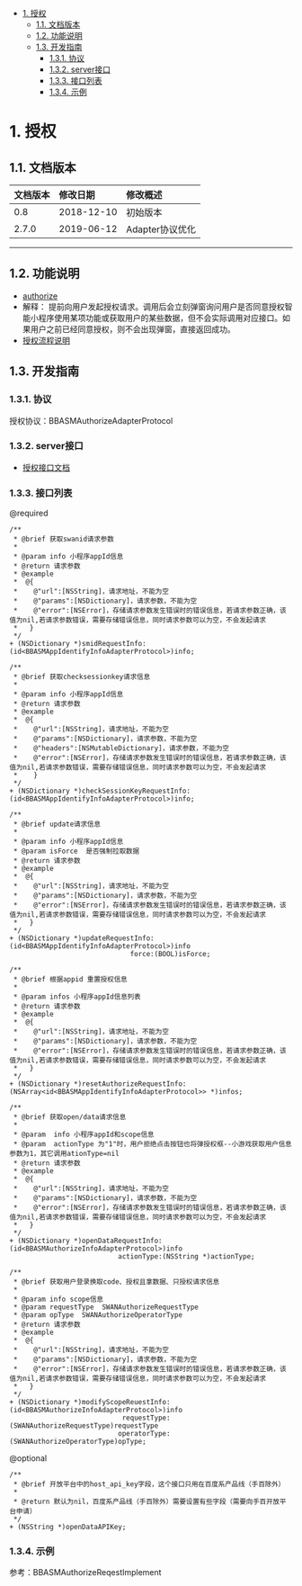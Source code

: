<!-- TOC -->

- [1. 授权](#1)
    - [1.1. 文档版本](#11)
    - [1.2. 功能说明](#12)
    - [1.3. 开发指南](#13)
        - [1.3.1. 协议](#131)
        - [1.3.2. server接口](#132)
        - [1.3.3. 接口列表](#133)
        - [1.3.4. 示例](#134)

<!-- /TOC -->

# <span id="1"> 1. 授权

## <span id="11"> 1.1. 文档版本

|文档版本|修改日期|修改概述|
|:--|:--|:--|
|0.8|2018-12-10|初始版本|
|2.7.0|2019-06-12|Adapter协议优化|

--------------------------
## <span id="12"> 1.2. 功能说明
* [authorize](https://smartprogram.baidu.com/docs/develop/api/open_authorize/#authorize/)
 * 解释： 提前向用户发起授权请求。调用后会立刻弹窗询问用户是否同意授权智能小程序使用某项功能或获取用户的某些数据，但不会实际调用对应接口。如果用户之前已经同意授权，则不会出现弹窗，直接返回成功。
* [授权流程说明](https://smartprogram.baidu.com/docs/develop/api/open_log/#%E6%8E%88%E6%9D%83%E6%B5%81%E7%A8%8B%E8%AF%B4%E6%98%8E/)


## <span id="13"> 1.3. 开发指南
### <span id="131"> 1.3.1. 协议
授权协议：BBASMAuthorizeAdapterProtocol

### <span id="132"> 1.3.2. server接口
* [授权接口文档](../需要接入方实现的Adapter服务/授权.md)

### <span id="133"> 1.3.3. 接口列表

@required

```
/**
 * @brief 获取swanid请求参数
 *
 * @param info 小程序appId信息
 * @return 请求参数
 * @example
 *  @{
 *    @"url":[NSString]，请求地址，不能为空
 *    @"params":[NSDictionary]，请求参数，不能为空
 *    @"error":[NSError]，存储请求参数发生错误时的错误信息，若请求参数正确，该值为nil,若请求参数错误，需要存储错误信息，同时请求参数可以为空，不会发起请求
 *   }
 */
+ (NSDictionary *)smidRequestInfo:(id<BBASMAppIdentifyInfoAdapterProtocol>)info;

/**
 * @brief 获取checksessionkey请求信息
 *
 * @param info 小程序appId信息
 * @return 请求参数
 * @example
 *  @{
 *    @"url":[NSString]，请求地址，不能为空
 *    @"params":[NSDictionary]，请求参数，不能为空
 *    @"headers":[NSMutableDictionary]，请求参数，不能为空
 *    @"error":[NSError]，存储请求参数发生错误时的错误信息，若请求参数正确，该值为nil,若请求参数错误，需要存储错误信息，同时请求参数可以为空，不会发起请求
 *    }
 */
+ (NSDictionary *)checkSessionKeyRequestInfo:(id<BBASMAppIdentifyInfoAdapterProtocol>)info;

/**
 * @brief update请求信息
 *
 * @param info 小程序appId信息
 * @param isForce  是否强制拉取数据
 * @return 请求参数
 * @example
 *  @{
 *    @"url":[NSString]，请求地址，不能为空
 *    @"params":[NSDictionary]，请求参数，不能为空
 *    @"error":[NSError]，存储请求参数发生错误时的错误信息，若请求参数正确，该值为nil,若请求参数错误，需要存储错误信息，同时请求参数可以为空，不会发起请求
 *   }
 */
+ (NSDictionary *)updateRequestInfo:(id<BBASMAppIdentifyInfoAdapterProtocol>)info
                              force:(BOOL)isForce;

/**
 * @brief 根据appid 重置授权信息
 *
 * @param infos 小程序appId信息列表
 * @return 请求参数
 * @example
 *  @{
 *    @"url":[NSString]，请求地址，不能为空
 *    @"params":[NSDictionary]，请求参数，不能为空
 *    @"error":[NSError]，存储请求参数发生错误时的错误信息，若请求参数正确，该值为nil,若请求参数错误，需要存储错误信息，同时请求参数可以为空，不会发起请求
 *   }
 */
+ (NSDictionary *)resetAuthorizeRequestInfo:(NSArray<id<BBASMAppIdentifyInfoAdapterProtocol>> *)infos;

/**
 * @brief 获取open/data请求信息
 *
 * @param  info 小程序appId和scope信息
 * @param  actionType 为"1"时，用户拒绝点击按钮也将弹授权框--小游戏获取用户信息参数为1，其它调用ationType=nil
 * @return 请求参数
 * @example
 *  @{
 *    @"url":[NSString]，请求地址，不能为空
 *    @"params":[NSDictionary]，请求参数，不能为空
 *    @"error":[NSError]，存储请求参数发生错误时的错误信息，若请求参数正确，该值为nil,若请求参数错误，需要存储错误信息，同时请求参数可以为空，不会发起请求
 *   }
 */
+ (NSDictionary *)openDataRequestInfo:(id<BBASMAuthorizeInfoAdapterProtocol>)info
                           actionType:(NSString *)actionType;

/**
 * @brief 获取用户登录换取code、授权且拿数据、只授权请求信息
 *
 * @param info scope信息
 * @param requestType  SWANAuthorizeRequestType
 * @param opType  SWANAuthorizeOperatorType
 * @return 请求参数
 * @example
 *  @{
 *    @"url":[NSString]，请求地址，不能为空
 *    @"params":[NSDictionary]，请求参数，不能为空
 *    @"error":[NSError]，存储请求参数发生错误时的错误信息，若请求参数正确，该值为nil,若请求参数错误，需要存储错误信息，同时请求参数可以为空，不会发起请求
 *   }
 */
+ (NSDictionary *)modifyScopeReuestInfo:(id<BBASMAuthorizeInfoAdapterProtocol>)info
                            requestType:(SWANAuthorizeRequestType)requestType
                           operatorType:(SWANAuthorizeOperatorType)opType;
```
@optional

```
/**
 * @brief 开放平台中的host_api_key字段，这个接口只用在百度系产品线（手百除外）
 *
 * @return 默认为nil，百度系产品线（手百除外）需要设置有些字段（需要向手百开放平台申请）
 */
+ (NSString *)openDataAPIKey;
```
### <span id="134"> 1.3.4. 示例
参考：BBASMAuthorizeReqestImplement


